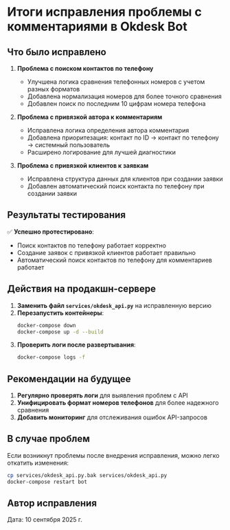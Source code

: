 # Итоги исправления проблемы с комментариями в Okdesk Bot

## Что было исправлено

1. **Проблема с поиском контактов по телефону**
   - Улучшена логика сравнения телефонных номеров с учетом разных форматов
   - Добавлена нормализация номеров для более точного сравнения
   - Добавлен поиск по последним 10 цифрам номера телефона

2. **Проблема с привязкой автора к комментариям**
   - Исправлена логика определения автора комментария
   - Добавлена приоритезация: контакт по ID → контакт по телефону → системный пользователь
   - Расширено логирование для лучшей диагностики

3. **Проблема с привязкой клиентов к заявкам**
   - Исправлена структура данных для клиентов при создании заявки
   - Добавлен автоматический поиск контакта по телефону при создании заявки

## Результаты тестирования

✅ **Успешно протестировано**:
- Поиск контактов по телефону работает корректно
- Создание заявок с привязкой клиентов работает правильно
- Автоматический поиск контактов по телефону для комментариев работает

## Действия на продакшн-сервере

1. **Заменить файл `services/okdesk_api.py`** на исправленную версию
2. **Перезапустить контейнеры**:
   ```bash
   docker-compose down
   docker-compose up -d --build
   ```
3. **Проверить логи после развертывания**:
   ```bash
   docker-compose logs -f
   ```

## Рекомендации на будущее

1. **Регулярно проверять логи** для выявления проблем с API
2. **Унифицировать формат номеров телефонов** для более надежного сравнения
3. **Добавить мониторинг** для отслеживания ошибок API-запросов

## В случае проблем

Если возникнут проблемы после внедрения исправления, можно легко откатить изменения:
```bash
cp services/okdesk_api.py.bak services/okdesk_api.py
docker-compose restart bot
```

## Автор исправления

Дата: 10 сентября 2025 г.
